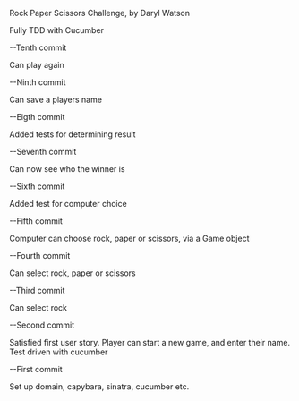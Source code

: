 Rock Paper Scissors Challenge, by Daryl Watson

Fully TDD with Cucumber

--Tenth commit

Can play again

--Ninth commit

Can save a players name

--Eigth commit

Added tests for determining result

--Seventh commit

Can now see who the winner is

--Sixth commit

Added test for computer choice

--Fifth commit

Computer can choose rock, paper or scissors, via a Game object

--Fourth commit

Can select rock, paper or scissors

--Third commit

Can select rock

--Second commit

Satisfied first user story. Player can start a new game, and enter their name. Test driven with cucumber

--First commit

Set up domain, capybara, sinatra, cucumber etc.